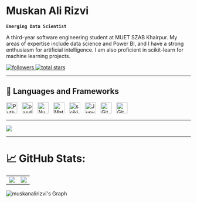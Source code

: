 #  Muskan Ali Rizvi

**`Emerging Data Scientist `**

A third-year software engineering student at MUET SZAB Khairpur. My areas of expertise include data science and Power BI, and I have a strong enthusiasm for artificial intelligence. I am also proficient in scikit-learn for machine learning projects. 

<a href="https://github.com/muskanalirizvi?tab=followers">
  <img alt="followers" title="Follow me on Github" src="https://custom-icon-badges.demolab.com/github/followers/muskanalirizvi?color=236ad3&labelColor=1155ba&style=for-the-badge&logo=person-add&label=Follow&logoColor=white"/> 
</a>
<a href="https://github.com/muskanalirizvi?tab=repositories&sort=stargazers">
  <img alt="total stars" title="Total stars on GitHub" src="https://custom-icon-badges.demolab.com/github/stars/muskanalirizvi?color=55960c&style=for-the-badge&labelColor=488207&logo=star"/>
</a>

---

## 🧰 Languages and Frameworks

<img align="left" alt="Python" width="30px" style="padding-right:10px;" src="https://cdn.jsdelivr.net/gh/devicons/devicon/icons/python/python-original.svg"/>
<img align="left" alt="pandas" width="30px" style="padding-right:10px;" src="https://cdn.jsdelivr.net/gh/devicons/devicon/icons/pandas/pandas-original.svg"/>
<img align="left" alt="NumPy" width="30px" style="padding-right:10px;" src="https://cdn.jsdelivr.net/gh/devicons/devicon/icons/numpy/numpy-original.svg"/>
<img align="left" alt="Matplotlib" width="30px" style="padding-right:10px;" src="https://cdn.jsdelivr.net/gh/devicons/devicon/icons/matplotlib/matplotlib-original.svg"/>
<img align="left" alt="scikit-learn" width="30px" style="padding-right:10px;" src="https://upload.wikimedia.org/wikipedia/commons/0/05/Scikit_learn_logo_small.svg"/>
<img align="left" alt="Jupyter" width="30px" style="padding-right:10px;" src="https://cdn.jsdelivr.net/gh/devicons/devicon/icons/jupyter/jupyter-original.svg"/>
<img align="left" alt="GitLab" width="30px" style="padding-right:10px;" src="https://cdn.jsdelivr.net/gh/devicons/devicon/icons/gitlab/gitlab-original.svg"/>
<img align="left" alt="GitHub" width="30px" style="padding-right:10px;" src="https://cdn.jsdelivr.net/gh/devicons/devicon/icons/github/github-original.svg"/>

<br />
<br />



---
<img src="https://github-profile-summary-cards.vercel.app/api/cards/profile-details?username=muskanalirizvi&theme=dark"/>


---

#  📈  GitHub Stats:

<table>
  <tr>
    <td><img src="https://github-readme-stats.vercel.app/api?username=muskanalirizvi&theme=github_dark&hide_border=false&include_all_commits=false&count_private=false" /></td>
    <td><img src="https://github-readme-streak-stats.herokuapp.com/?user=muskanalirizvi&theme=github_dark&hide_border=false" /></td>
  </tr>
</table>

<!-- ![Top Langs](https://github-readme-stats.vercel.app/api/top-langs/?username=JamshedAli18&theme=github_dark&hide_border=false&include_all_commits=false&count_private=false&layout=compact) -->


![muskanalirizvi's Graph](https://github-readme-activity-graph.vercel.app/graph?username=muskanalirizvi&custom_title=Muskan%20Ali's%20GitHub%20Activity%20Graph&bg_color=0D1117&color=2E8B57&line=2E8B57&point=2E8B57&area_color=FFFFFF&title_color=2E8B57&area=true)

